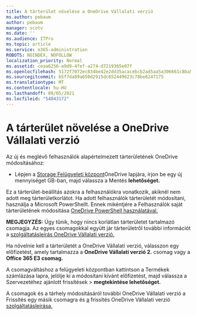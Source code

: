 ```yaml
---
title: A tárterület növelése a OneDrive Vállalati verzió
ms.author: pebaum
author: pebaum
manager: scotv
ms.date: ''
ms.audience: ITPro
ms.topic: article
ms.service: o365-administration
ROBOTS: NOINDEX, NOFOLLOW
localization_priority: Normal
ms.assetid: ceaa6256-a9d9-4fef-a274-d7219365e07f
ms.openlocfilehash: 5172f7072ec834be42e2dd35acacebcb2ad5aa5a306661c8ba5ff6ed888f63f1
ms.sourcegitcommit: b5f7da89a650d2915dc652449623c78be6247175
ms.translationtype: MT
ms.contentlocale: hu-HU
ms.lasthandoff: 08/05/2021
ms.locfileid: "54043172"
---
```

# <a name="how-to-increase-storage-in-onedrive-for-business"></a>A tárterület növelése a OneDrive Vállalati verzió

Az új és meglévő felhasználók alapértelmezett tárterületének OneDrive módosításához:
  
- Lépjen a [Storage Felügyeleti központ](https://admin.onedrive.com/?v=StorageSettings)OneDrive lapjára, írjon be egy új mennyiséget GB-ban, majd válassza a Mentés **lehetőséget.**

Ez a tárterület-beállítás azokra a felhasználókra vonatkozik, akiknél nem adott meg tárterületkorlátot. Ha adott felhasználók tárterületét módosítani, használja a Microsoft PowerShellt. Ennek mikéntjére a Felhasználók saját tárterületének módosítása [OneDrive PowerShell használatával.](https://docs.microsoft.com/onedrive/change-user-storage)

**MEGJEGYZÉS:** Úgy tűnik, hogy nincs korlátlan tárterületet tartalmazó csomagja. Az egyes csomagokkal együtt jár tárterületről további információt a [szolgáltatásleírás OneDrive Vállalati verzió.](https://docs.microsoft.com/office365/servicedescriptions/onedrive-for-business-service-description)
  
Ha növelnie kell a tárterületét a OneDrive Vállalati verzió, válasszon egy előfizetést, amely tartalmazza a **OneDrive Vállalati verzió 2.** csomag vagy a **Office 365 E3 csomag.**
  
A csomagváltáshoz a felügyeleti központban  kattintson a Termékek számlázása lapra, jelölje ki a módosítani kívánt előfizetést, majd válassza a Szervezetéhez ajánlott frissítések \> [](https://go.microsoft.com/fwlink/p/?linkid=842054) **megtekintése lehetőséget.**
  
A csomagok és a tárhely módosításáról további OneDrive Vállalati verzió a Frissítés egy másik csomagra és [a](https://docs.microsoft.com/microsoft-365/commerce/subscriptions/upgrade-to-different-plan) frissítés OneDrive Vállalati verzió [szolgáltatásleírása.](https://docs.microsoft.com/office365/servicedescriptions/onedrive-for-business-service-description)